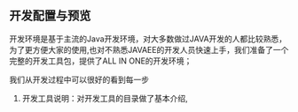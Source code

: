 
## 开发配置与预览

开发环境是基于主流的Java开发环境，对大多数做过JAVA开发的人都比较熟悉，为了更方便大家的使用,也对不熟悉JAVAEE的开发人员快速上手，我们准备了一个完整的开发工具包，提供了ALL IN ONE的开发环境；

我们从开发过程中可以很好的看到每一步

1. 开发工具说明：对开发工具的目录做了基本介绍,
